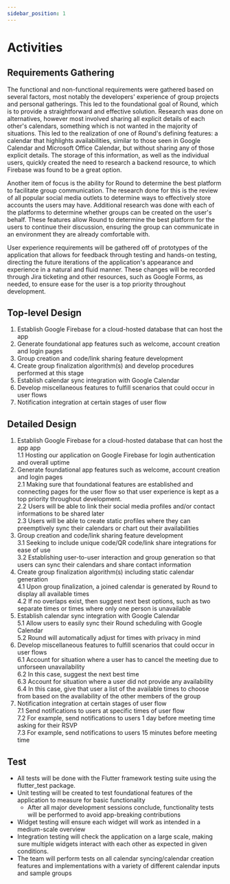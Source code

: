 ```yaml
---
sidebar_position: 1
---
```


# Activities

## Requirements Gathering

The functional and non-functional requirements were gathered based on several factors, most notably the developers' experience of group projects and personal gatherings. This led to the foundational goal of Round, which is to provide a straightforward and effective solution. Research was done on alternatives, however most involved sharing all explicit details of each other's calendars, something which is not wanted in the majority of situations. This led to the realization of one of Round's defining features: a calendar that highlights availabilities, similar to those seen in Google Calendar and Microsoft Office Calendar, but without sharing any of those explicit details. The storage of this information, as well as the individual users, quickly created the need to research a backend resource, to which Firebase was found to be a great option.
    
Another item of focus is the ability for Round to determine the best platform to facilitate group communication. The research done for this is the review of all popular social media outlets to determine ways to effectively store accounts the users may have. Additional research was done with each of the platforms to determine whether groups can be created on the user's behalf. These features allow Round to determine the best platform for the users to continue their discussion, ensuring the group can communicate in an environment they are already comfortable with.
    
User experience requirements will be gathered off of prototypes of the application that allows for feedback through testing and hands-on testing, directing the future iterations of the application's appearance and experience in a natural and fluid manner. These changes will be recorded through Jira ticketing and other resources, such as Google Forms, as needed, to ensure ease for the user is a top priority throughout development.

## Top-level Design

1. Establish Google Firebase for a cloud-hosted database that can host the app
2. Generate foundational app features such as welcome, account creation and login pages
3. Group creation and code/link sharing feature development
4. Create group finalization algorithm(s) and develop procedures performed at this stage
5. Establish calendar sync integration with Google Calendar
6. Develop miscellaneous features to fulfill scenarios that could occur in user flows
7. Notification integration at certain stages of user flow

## Detailed Design

1. Establish Google Firebase for a cloud-hosted database that can host the app app<br /> 
    1.1 Hosting our application on Google Firebase for login authentication and overall uptime<br /> 
2. Generate foundational app features such as welcome, account creation and login pages<br /> 
    2.1 Making sure that foundational features are established and connecting pages for the user flow so that user experience is kept as a top priority throughout development.<br /> 
    2.2 Users will be able to link their social media profiles and/or contact informations to be shared later<br /> 
    2.3 Users will be able to create static profiles where they can preemptively sync their calendars or chart out their availabilities<br /> 
3. Group creation and code/link sharing feature development<br /> 
    3.1 Seeking to include unique code/QR code/link share integrations for ease of use<br /> 
    3.2 Establishing user-to-user interaction and group generation so that users can sync their calendars and share contact information<br /> 
4. Create group finalization algorithm(s) including static calendar generation<br /> 
    4.1 Upon group finalization, a joined calendar is generated by Round to display all available times<br /> 
    4.2 If no overlaps exist, then suggest next best options, such as two separate times or times where only one person is unavailable<br /> 
5. Establish calendar sync integration with Google Calendar<br /> 
    5.1 Allow users to easily sync their Round scheduling with Google Calendar<br /> 
    5.2 Round will automatically adjust for times with privacy in mind<br /> 
6. Develop miscellaneous features to fulfill scenarios that could occur in user flows<br /> 
    6.1 Account for situation where a user has to cancel the meeting due to unforseen unavailability<br /> 
    6.2 In this case, suggest the next best time<br /> 
    6.3 Account for situation where a user did not provide any availability<br /> 
    6.4 In this case, give that user a list of the available times to choose from based on the availability of the other members of the group<br /> 
7. Notification integration at certain stages of user flow<br /> 
    7.1 Send notifications to users at specific times of user flow<br /> 
    7.2 For example, send notifications to users 1 day before meeting time asking for their RSVP<br /> 
    7.3 For example, send notifications to users 15 minutes before meeting time<br /> 

## Test

- All tests will be done with the Flutter framework testing suite using the flutter_test package.
- Unit testing will be created to test foundational features of the application to measure for basic functionality
    - After all major development sessions conclude, functionality tests will be performed to avoid app-breaking contributions
- Widget testing will ensure each widget will work as intended in a medium-scale overview
- Integration testing will check the application on a large scale, making sure multiple widgets interact with each other as expected in given conditions.
- The team will perform tests on all calendar syncing/calendar creation features and implementations with a variety of different calendar inputs and sample groups
